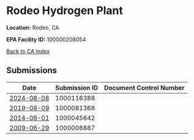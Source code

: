 # Rodeo Hydrogen Plant

**Location:** Rodeo, CA

**EPA Facility ID:** 100000208054

[Back to CA Index](../../index.md)

## Submissions

| Date | Submission ID | Document Control Number |
|------|--------------|-------------------------|
| [2024-08-08](submissions/1000116388.md) | 1000116388 |  |
| [2019-08-09](submissions/1000081368.md) | 1000081368 |  |
| [2014-08-01](submissions/1000045642.md) | 1000045642 |  |
| [2009-06-29](submissions/1000008887.md) | 1000008887 |  |
